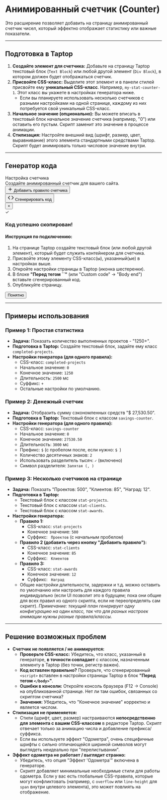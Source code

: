 # Анимированный счетчик (Counter)

Это расширение позволяет добавить на страницу анимированный счетчик чисел, который эффектно отображает статистику или важные показатели.

---

## Подготовка в Taptop

1.  **Создайте элемент для счетчика:** Добавьте на страницу Taptop текстовый блок (`Text Block`) или любой другой элемент (`Div Block`), в котором должен будет отображаться счетчик.
2.  **Присвойте CSS-класс:** Выделите этот элемент и в панели стилей присвойте ему **уникальный CSS-класс**. Например, `my-stat-counter-1`. Этот класс вы укажете в настройках генератора ниже.
    - Если вы планируете использовать несколько счетчиков с разными настройками на одной странице, каждому из них потребуется свой уникальный CSS-класс.
3.  **Начальное значение (опционально):** Вы можете вписать в текстовый блок начальное значение счетчика (например, "0") или оставить его пустым. Скрипт заменит это значение в процессе анимации.
4.  **Стилизация:** Настройте внешний вид (шрифт, размер, цвет, выравнивание) этого элемента стандартными средствами Taptop. Скрипт будет анимировать только числовое значение внутри.

---

## Генератор кода

<div id="counter-generator" class="generator-container">
  <div class="generator-header">
    <div class="generator-title">Настройка счетчика</div>
    <div class="generator-subtitle">Создайте анимированный счетчик для вашего сайта.</div>
  </div>

  <div id="counter-rules-container">
    </div>

  <button id="counter-add-rule-button" class="add-rule-button">
    <svg width="16" height="16" viewBox="0 0 24 24" fill="none" xmlns="http://www.w3.org/2000/svg">
      <path d="M12 5V19M5 12H19" stroke="currentColor" stroke-width="2" stroke-linecap="round" stroke-linejoin="round"/>
    </svg>
    Добавить правило счетчика
  </button>

  <template id="counter-rule-template">
    <div class="rule-card counter-rule-card" data-rule-id="">
      <div class="rule-header">
        <div class="rule-title">
          Счетчик <span class="rule-badge rule-number">1</span>
        </div>
        <button class="remove-rule-button" type="button" aria-label="Удалить правило">
          <svg width="16" height="16" viewBox="0 0 24 24" fill="none" xmlns="http://www.w3.org/2000/svg"><path d="M18 6L6 18M6 6l12 12" stroke="currentColor" stroke-width="2" stroke-linecap="round" stroke-linejoin="round"/></svg>
        </button>
      </div>
      <div class="rule-body">
        <div class="settings-section">
          <div class="settings-section-title">1. Целевой элемент и значения</div>
          <div class="settings-row">
            <div class="setting-group">
              <label for="counter-target-class-template">CSS-класс целевого элемента <span class="required-indicator">*</span></label>
              <input type="text" class="text-input counter-target-class" id="counter-target-class-template" name="targetClass" placeholder="Например: my-counter" required>
              <div class="helper-text">Укажите класс элемента, где будет счетчик. Без точки.</div>
            </div>
          </div>
          <div class="settings-row">
            <div class="setting-group">
              <label for="counter-start-value-template">Начальное значение</label>
              <input type="number" class="number-input counter-start-value" id="counter-start-value-template" name="startValue" value="0">
            </div>
            <div class="setting-group">
              <label for="counter-end-value-template">Конечное значение <span class="required-indicator">*</span></label>
              <input type="number" class="number-input counter-end-value" id="counter-end-value-template" name="endValue" value="1000" required>
            </div>
          </div>
        </div>
        <div class="settings-section">
          <div class="settings-section-title">2. Анимация</div>
          <div class="settings-row">
            <div class="setting-group">
              <label for="counter-duration-template">Длительность анимации (мс)</label>
              <input type="number" class="number-input counter-duration" id="counter-duration-template" name="duration" value="2000" min="0" step="100">
              <div class="helper-text">Время в миллисекундах. 1000мс = 1с.</div>
            </div>
            <div class="setting-group">
              <label for="counter-delay-template">Задержка перед стартом (мс)</label>
              <input type="number" class="number-input counter-delay" id="counter-delay-template" name="delay" value="0" min="0" step="100">
            </div>
          </div>
             <div class="settings-row">
    <div class="setting-group counter-easing-group"> <label for="counter-easing-template">Функция плавности</label>
      <select class="select-styled counter-easing" id="counter-easing-template" name="easing">
        <option value="easeOutQuad" selected>Ease Out Quad (стандарт)</option>
        <option value="linear">Linear</option>
        <option value="easeInQuad">Ease In Quad</option>
        <option value="easeInOutQuad">Ease In Out Quad</option>
        <option value="easeInCubic">Ease In Cubic</option>
        <option value="easeOutCubic">Ease Out Cubic</option>
        <option value="easeInOutCubic">Ease In Out Cubic</option>
        <option value="easeInQuart">Ease In Quart</option>
        <option value="easeOutQuart">Ease Out Quart</option>
        <option value="easeInOutQuart">Ease In Out Quart</option>
        <option value="easeInQuint">Ease In Quint</option>
        <option value="easeOutQuint">Ease Out Quint</option>
        <option value="easeInOutQuint">Ease In Out Quint</option>
        <option value="easeInSine">Ease In Sine</option>
        <option value="easeOutSine">Ease Out Sine</option>
        <option value="easeInOutSine">Ease In Out Sine</option>
        <option value="easeInExpo">Ease In Expo</option>
        <option value="easeOutExpo">Ease Out Expo</option>
        <option value="easeInOutExpo">Ease In Out Expo</option>
        <option value="easeInCirc">Ease In Circ</option>
        <option value="easeOutCirc">Ease Out Circ</option>
        <option value="easeInOutCirc">Ease In Out Circ</option>
      </select>
    </div>
        </div>
        <div class="settings-section">
          <div class="settings-section-title">3. Форматирование и отображение</div>
          <div class="settings-row">
            <div class="setting-group">
              <label for="counter-prefix-template">Текстовый префикс</label>
              <input type="text" class="text-input counter-prefix" id="counter-prefix-template" name="prefix" placeholder="Например: $ или +">
            </div>
            <div class="setting-group">
              <label for="counter-suffix-template">Текстовый суффикс</label>
              <input type="text" class="text-input counter-suffix" id="counter-suffix-template" name="suffix" placeholder="Например: + или %">
            </div>
          </div>
          <div class="settings-row">
            <div class="setting-group">
              <label for="counter-decimals-template">Количество десятичных знаков</label>
              <input type="number" class="number-input counter-decimals" id="counter-decimals-template" name="decimals" value="0" min="0" max="5" step="1">
            </div>
             <div class="setting-group">
              <label class="checkbox-container">
                <input type="checkbox" class="counter-use-separator" name="useThousandsSeparator">
                <span class="checkmark"></span>
                <span class="checkbox-option-label">Использовать разделитель тысяч</span>
              </label>
            </div>
          </div>
          <div class="settings-row counter-separator-symbol-row" style="display: none;"> <div class="setting-group">
              <label for="counter-separator-symbol-template">Символ разделителя тысяч</label>
              <select class="select-styled counter-separator-symbol" id="counter-separator-symbol-template" name="thousandsSeparator">
                <option value="," selected>Запятая (,)</option>
                <option value="&#32;">Пробел ( )</option> <option value=".">Точка (.)</option>
              </select>
            </div>
          </div>
        </div>
        <div class="settings-section">
          <div class="settings-section-title">4. Поведение</div>
          <div class="settings-row">
            <div class="setting-group">
              <label class="checkbox-container">
                <input type="checkbox" class="counter-play-on-view" name="playOnView" checked>
                <span class="checkmark"></span>
                <span class="checkbox-option-label">Запуск при появлении в области видимости</span>
              </label>
            </div>
            <div class="setting-group">
              <label class="checkbox-container">
                <input type="checkbox" class="counter-loop" name="loop">
                <span class="checkmark"></span>
                <span class="checkbox-option-label">Повторять анимацию (циклично)</span>
              </label>
            </div>
          </div>
          <div class="settings-row">
            <div class="setting-group">
                <label class="checkbox-container">
                    <input type="checkbox" class="counter-odometer-effect" name="odometerEffect" checked>
                    <span class="checkmark"></span>
                    <span class="checkbox-option-label">Эффект "Одометра" (прокрутка цифр)</span>
                </label>
                <div class="helper-text">Создает эффект перелистывания отдельных цифр. Может не сочетаться с некоторыми шрифтами, если символы сильно различаются по ширине.</div>
            </div>
          </div>
        </div>
      </div>
    </div>
  </template>

  <div class="action-section">
    <button id="generate-btn" class="generate-button">
      <svg width="20" height="20" viewBox="0 0 24 24" fill="none" xmlns="http://www.w3.org/2000/svg"><path d="M16 18l6-6-6-6" stroke="currentColor" stroke-width="2" stroke-linecap="round" stroke-linejoin="round"/><path d="M8 6l-6 6 6 6" stroke="currentColor" stroke-width="2" stroke-linecap="round" stroke-linejoin="round"/></svg>
      <span class="button-text">Сгенерировать код</span>
    </button>
  </div>

  <div id="success-modal" class="modal">
    <div class="modal-content">
      <button class="close-modal">&times;</button>
      <div class="modal-header">
        <div class="success-icon">✓</div>
        <h3>Код успешно скопирован!</h3>
      </div>
      <div class="instruction-block">
        <h4>Инструкция по подключению:</h4>
        <ol>
          <li>На странице Taptop создайте текстовый блок (или любой другой элемент), который будет служить контейнером для счетчика.</li>
          <li>Присвойте этому элементу CSS-класс(ы), указанный(ые) в настройках выше.</li>
          <li>Откройте настройки страницы в Taptop (иконка шестеренки).</li>
          <li>В блоке <strong>"Перед тегом `</body>`"</strong> (или "Custom code" -> "Body end") вставьте сгенерированный код.</li>
          <li>Опубликуйте страницу.</li>
        </ol>
      </div>
      <button class="close-button">Понятно</button>
    </div>
  </div>
</div>

---

## Примеры использования

### Пример 1: Простая статистика

- **Задача:** Показать количество выполненных проектов - "1250+".
- **Подготовка в Taptop:** Создайте текстовый блок, задайте ему класс `completed-projects`.
- **Настройки генератора (для одного правила):**
  - CSS-класс: `completed-projects`
  - Начальное значение: `0`
  - Конечное значение: `1250`
  - Длительность: `2500` мс
  - Суффикс: `+`
  - Остальные настройки по умолчанию.

### Пример 2: Денежный счетчик

- **Задача:** Отобразить сумму сэкономленных средств "$ 27,530.50".
- **Подготовка в Taptop:** Текстовый блок с классом `savings-counter`.
- **Настройки генератора (для одного правила):**
  - CSS-класс: `savings-counter`
  - Начальное значение: `0`
  - Конечное значение: `27530.50`
  - Длительность: `3000` мс
  - Префикс: `$` (с пробелом после, если нужно: `$ `)
  - Количество десятичных знаков: `2`
  - Использовать разделитель тысяч: `✓` (включено)
  - Символ разделителя: `Запятая (, )`

### Пример 3: Несколько счетчиков на странице

- **Задача:** Показать "Проектов: 500", "Клиентов: 85", "Наград: 12".
- **Подготовка в Taptop:**
  - Текстовый блок с классом `stat-projects`.
  - Текстовый блок с классом `stat-clients`.
  - Текстовый блок с классом `stat-awards`.
- **Настройки генератора:**
  - **Правило 1:**
    - CSS-класс: `stat-projects`
    - Конечное значение: `500`
    - Суффикс: ` Проектов` (с начальным пробелом)
  - **Правило 2 (добавить через кнопку "Добавить правило"):**
    - CSS-класс: `stat-clients`
    - Конечное значение: `85`
    - Суффикс: ` Клиентов`
  - **Правило 3:**
    - CSS-класс: `stat-awards`
    - Конечное значение: `12`
    - Суффикс: ` Наград`
  - Общие настройки длительности, задержки и т.д. можно оставить по умолчанию или настроить для каждого правила индивидуально (если UI позволит это в будущем; пока они общие для всех правил из одного скрипта, если не переопределять сам скрипт). _Примечание: текущий план генерирует одну конфигурацию на один класс, так что для разных настроек анимации нужны разные правила/классы._

---

## Решение возможных проблем

- **Счетчик не появляется / не анимируется:**
  - **Проверьте CSS-класс:** Убедитесь, что класс, указанный в генераторе, **в точности совпадает** с классом, назначенным элементу в Taptop (без точки, регистр важен).
  - **Код вставлен правильно?** Проверьте, что сгенерированный `<script>` вставлен в настройки страницы Taptop в блок **"Перед тегом `</body>`"**.
  - **Ошибки в консоли:** Откройте консоль браузера (F12 -> Console) на опубликованной странице. Нет ли там ошибок, связанных со скриптом счетчика?
  - **Значения:** Убедитесь, что "Конечное значение" корректно и является числом.
- **Стилизация не применяется:**
  - Стили (шрифт, цвет, размер) настраиваются **непосредственно для элемента с вашим CSS-классом** в редакторе Taptop. Скрипт отвечает только за анимацию числа и добавление префикса/суффикса.
  - Если вы используете эффект "Одометра", очень специфичные шрифты с сильно отличающейся шириной символов могут выглядеть неидеально при "перелистывании".
- **Эффект одометра не работает / выглядит странно:**
  - Убедитесь, что опция "Эффект 'Одометра'" включена в генераторе.
  - Скрипт добавляет минимальные необходимые стили для работы одометра. Если у вас есть глобальные CSS-правила, которые могут конфликтовать (например, с `overflow` или `line-height` для `span` внутри целевого элемента), это может повлиять на отображение.
